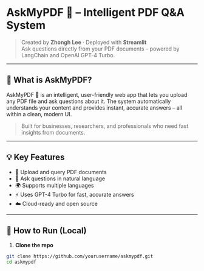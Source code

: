 # AskMyPDF 🤖 – Intelligent PDF Q&A System

> Created by **Zhongh Lee** · Deployed with **Streamlit**  
> Ask questions directly from your PDF documents – powered by LangChain and OpenAI GPT-4 Turbo.

---

## 🌟 What is AskMyPDF?

AskMyPDF 🤖 is an intelligent, user-friendly web app that lets you upload any PDF file and ask questions about it. The system automatically understands your content and provides instant, accurate answers – all within a clean, modern UI.

> Built for businesses, researchers, and professionals who need fast insights from documents.

---

## 💡 Key Features

- 📄 Upload and query PDF documents
- 💬 Ask questions in natural language
- 🌍 Supports multiple languages
- ⚡ Uses GPT-4 Turbo for fast, accurate answers
- ☁️ Cloud-ready and open source

---

## 🚀 How to Run (Local)

1. **Clone the repo**

```bash
git clone https://github.com/yourusername/askmypdf.git
cd askmypdf
